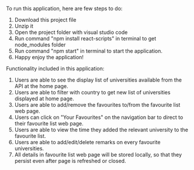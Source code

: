 To run this application, here are few steps to do:
1. Download this project file
2. Unzip it
3. Open the project folder with visual studio code
4. Run command "npm install react-scripts" in terminal to get node_modules folder
5. Run command "npm start" in terminal to start the application.
6. Happy enjoy the application! 

Functionality included in this application:
1. Users are able to see the display list of universities available from the API at the home page.
2. Users are able to filter with country to get new list of universities displayed at home page.
3. Users are able to add/remove the favourites to/from the favourite list web page.
4. Users can click on "Your Favourites" on the navigation bar to direct to their favourite list web page.
5. Users are able to view the time they added the relevant university to the favourite list.
6. Users are able to add/edit/delete remarks on every favourite universities.
7. All details in favourite list web page will be stored locally, so that they persist even after page is refreshed or closed.
